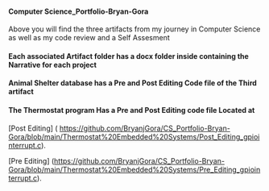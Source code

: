 #### Computer Science_Portfolio-Bryan-Gora
Above you will find the three artifacts from my journey in Computer Science as well as my code review and a Self Assesment 

#### Each associated Artifact folder has a docx folder inside containing the Narrative for each project 

#### Animal Shelter database has a Pre and Post Editing Code file of the Third artifact 

#### The Thermostat program Has a Pre and Post Editing code file Located at 

[Post Editing] ( https://github.com/BryanjGora/CS_Portfolio-Bryan-Gora/blob/main/Thermostat%20Embedded%20Systems/Post_Editing_gpiointerrupt.c).

[Pre Editing] (https://github.com/BryanjGora/CS_Portfolio-Bryan-Gora/blob/main/Thermostat%20Embedded%20Systems/Pre_Editing_gpiointerrupt.c).
